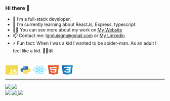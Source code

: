 ### Hi there 👋

- 🔭 I’m a full-stack developer. 
- 🌱 I’m currently learning about ReactJs, Express, typescript. 
- 👨‍💻 You can see more about my work on [My Website](https://portfolio-gustavomonteiro.vercel.app/)
- 📫 Contact me: lgmluisgm@gmail.com or [My Linkedin](https://www.linkedin.com/in/luis-gustavo-monteiro/)
- ⚡ Fun fact: When I was a kid I wanted to be spider-man. As an adult I feel like a kid. 🤟🏽🕸

</div>
  <div style="display: inline_block"><br>
  <img align="center" alt="Js" height="30" width="40" src="https://raw.githubusercontent.com/devicons/devicon/master/icons/javascript/javascript-plain.svg">
  <img align="center" alt="Python" height="30" width="40" src="https://raw.githubusercontent.com/devicons/devicon/master/icons/python/python-original.svg">
  <img align="center" alt="React" height="30" width="40" src="https://raw.githubusercontent.com/devicons/devicon/master/icons/react/react-original.svg">
  <img align="center" alt="HTML" height="30" width="40" src="https://raw.githubusercontent.com/devicons/devicon/master/icons/html5/html5-original.svg">
  <img align="center" alt="CSS" height="30" width="40" src="https://raw.githubusercontent.com/devicons/devicon/master/icons/css3/css3-original.svg">
</div>

--- 

<div>
 <a href="https://github.com/gustavomont">
 <img height="180em" src="https://github-readme-stats.vercel.app/api?username=gustavomont&show_icons=true&theme=midnight-purple&include_all_commits=true&count_private=true"/>
 <img height="180em" src="https://github-readme-stats.vercel.app/api/top-langs/?username=gustavomont&layout=compact&langs_count=7&theme=midnight-purple"/>
</div>
  
<div>
  <a href="https://instagram.com/gust_mont" target="_blank"><img src="https://img.shields.io/badge/Instagram-E4405F?style=for-the-badge&logo=instagram&logoColor=white"/></a>
  <a href="https://linkedin.com/in/luis-gustavo-monteiro" target="_blank" ><img src="https://img.shields.io/badge/LinkedIn-0077B5?style=for-the-badge&logo=linkedin&logoColor=white"</a>
  <a href = "mailto:lgmluisgm@gmail.com" target="_blank"> <img src="https://img.shields.io/badge/Gmail-D14836?style=for-the-badge&logo=gmail&logoColor=white"></a>
</div>
  
